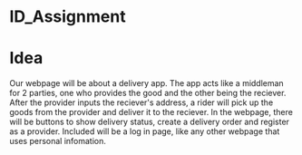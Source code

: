 # ID_Assignment
# Idea 
Our webpage will be about a delivery app. The app acts like a middleman for 2 parties, one who provides the good and the other being the reciever. After the provider inputs the reciever's address, a rider will pick up the goods from the provider and deliver it to the reciever. 
In the webpage, there will be buttons to show delivery status, create a delivery order and register as a provider. Included will be a log in page, like any other webpage that uses personal infomation. 
